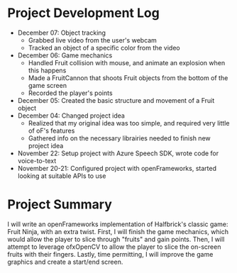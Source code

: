 # Project Development Log

* December 07: Object tracking
  * Grabbed live video from the user's webcam
  * Tracked an object of a specific color from the video
* December 06: Game mechanics
  * Handled Fruit collision with mouse, and animate an explosion when this happens
  * Made a FruitCannon that shoots Fruit objects from the bottom of the game screen
  * Recorded the player's points
* December 05: Created the basic structure and movement of a Fruit object
* December 04: Changed project idea
  * Realized that my original idea was too simple, and required very little of oF's features
  * Gathered info on the necessary librairies needed to finish new project idea
* November 22: Setup project with Azure Speech SDK, wrote code for voice-to-text 
* November 20-21: Configured project with openFrameworks, started looking at suitable APIs to use

# Project Summary

I will write an openFrameworks implementation of Halfbrick's classic game: Fruit Ninja, with an extra twist. First, I will
finish the game mechanics, which would allow the player to slice through "fruits" and gain points. Then, I will attempt to
leverage ofxOpenCV to allow the player to slice the on-screen fruits with their fingers. Lastly, time permitting, I will
improve the game graphics and create a start/end screen.